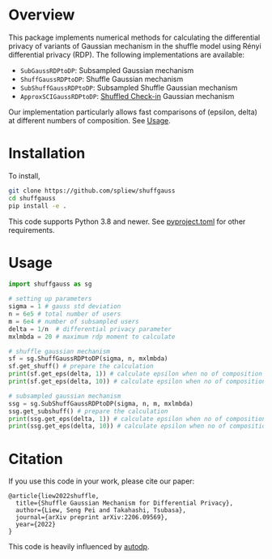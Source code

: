 # Overview
This package implements numerical methods for calculating the differential privacy of variants of Gaussian mechanism in the shuffle model using Rényi differential privacy (RDP).
The following implementations are available:
- `SubGaussRDPtoDP`: Subsampled Gaussian mechanism
- `ShuffGaussRDPtoDP`: Shuffle Gaussian mechanism
- `SubShuffGaussRDPtoDP`: Subsampled Shuffle Gaussian mechanism
- `ApproxSCIGaussRDPtoDP`: [Shuffled Check-in](http://arxiv.org/abs/2206.03151) Gaussian mechanism

Our implementation particularly allows fast comparisons of (epsilon, delta) at different numbers of composition. See [Usage](#usage).

# Installation

To install,
```bash
git clone https://github.com/spliew/shuffgauss
cd shuffgauss
pip install -e .
```

This code supports Python 3.8 and newer. See [pyproject.toml](./pyproject.toml) for other requirements.

# Usage

```python
import shuffgauss as sg

# setting up parameters
sigma = 1 # gauss std deviation
n = 6e5 # total number of users
m = 6e4 # number of subsampled users
delta = 1/n  # differential privacy parameter
mxlmbda = 20 # maximum rdp moment to calculate

# shuffle gaussian mechanism
sf = sg.ShuffGaussRDPtoDP(sigma, n, mxlmbda)
sf.get_shuff() # prepare the calculation
print(sf.get_eps(delta, 1)) # calculate epsilon when no of composition is 1
print(sf.get_eps(delta, 10)) # calculate epsilon when no of composition is 10

# subsampled gaussian mechanism
ssg = sg.SubShuffGaussRDPtoDP(sigma, n, m, mxlmbda)
ssg.get_subshuff() # prepare the calculation
print(ssg.get_eps(delta, 1)) # calculate epsilon when no of composition is 1
print(ssg.get_eps(delta, 10)) # calculate epsilon when no of composition is 10
```

# Citation
If you use this code in your work, please cite our paper:

```
@article{liew2022shuffle,
  title={Shuffle Gaussian Mechanism for Differential Privacy},
  author={Liew, Seng Pei and Takahashi, Tsubasa},
  journal={arXiv preprint arXiv:2206.09569},
  year={2022}
}
```


This code is heavily influenced by [autodp](https://github.com/yuxiangw/autodp).
